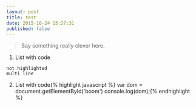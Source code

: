 ```yaml
---
layout: post
title: test
date: 2015-10-24 15:27:31
published: false
---
```


> Say something really clever here.

1. List with code

  ```
  not highlighted
  multi line
  ```
2. List with code{% highlight javascript %}
var dom = document.getElementById('boom')
console.log(dom);{% endhighlight %}

